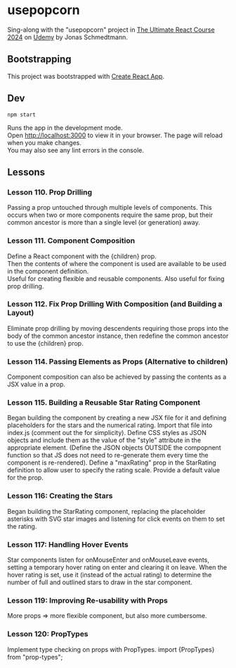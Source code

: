 # usepopcorn
Sing-along with the "usepopcorn" project in  [The Ultimate React Course 2024](https://www.udemy.com/course/the-ultimate-react-course/) 
on [Udemy](https://udemy.com) by Jonas Schmedtmann.

## Bootstrapping
This project was bootstrapped with [Create React App](https://github.com/facebook/create-react-app).
 
## Dev

`npm start`

Runs the app in the development mode.\
Open [http://localhost:3000](http://localhost:3000) to view it in your browser.
The page will reload when you make changes.\
You may also see any lint errors in the console.

## Lessons
### Lesson 110. Prop Drilling
Passing a prop untouched through multiple levels of components.
This occurs when two or more components require the same prop,
but their common ancestor is more than a single level (or generation) away.

### Lesson 111. Component Composition
Define a React component with the {children} prop.  
Then the contents of where the component is used
are available to be used in the component definition.  
Useful for creating flexible and reusable components.
Also useful for fixing prop drilling.

### Lesson 112. Fix Prop Drilling With  Composition (and Building a Layout)
Eliminate prop drilling by moving descendents requiring those props 
into the body of the common ancestor instance, then redefine the common ancestor
to use the {children} prop.

### Lesson 114. Passing Elements as Props (Alternative to children)
Component composition can also be achieved by passing the contents 
as a JSX value in a prop.

### Lesson 115. Building a Reusable Star Rating Component
Began building the component by creating a new JSX file for it 
and defining placeholders for the stars and the numerical rating.
Import that file into index.js (comment out the <App> for simplicity).
Define CSS styles as JSON objects and include them 
as the value of the "style" attribute in the appropriate element.
(Define the JSON objects OUTSIDE the compopnent function 
so that JS does not need to re-generate them every time the component is re-rendered).
Define a "maxRating" prop in the StarRating definition
to allow user to specify the rating scale.
Provide a default value for the prop.

### Lesson 116: Creating the Stars
Began building the StarRating component, replacing the placeholder asterisks with SVG star images
and listening for click events on them to set the rating.

### Lesson 117: Handling Hover Events
Star components listen for onMouseEnter and onMouseLeave events, setting a temporary hover rating
on enter and clearing it on leave.  When the hover rating is set, use it (instead of the actual rating)
to determine the number of full and outlined stars to draw in the star component.

### Lesson 119: Improving Re-usability with Props
More props => more flexible component, but also more cumbersome. 

### Lesson 120: PropTypes
Implement type checking on props with PropTypes. 
import {PropTypes} from "prop-types";

